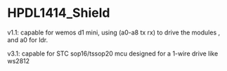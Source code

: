 # HPDL1414_Shield

v1.1: capable for wemos d1 mini, using (a0-a8 tx rx) to drive the modules , and a0 for ldr.

v3.1: capable for STC sop16/tssop20 mcu designed for a 1-wire drive like ws2812

